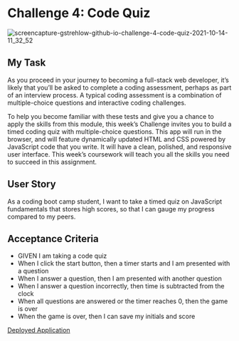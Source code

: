 # Challenge 4: Code Quiz 
![screencapture-gstrehlow-github-io-challenge-4-code-quiz-2021-10-14-11_32_52](https://user-images.githubusercontent.com/90304692/137359500-4f6977df-aaed-4385-8928-652fdc898c3f.png)

## My Task
As you proceed in your journey to becoming a full-stack web developer, it’s likely that you’ll be asked to complete a coding assessment, perhaps as part of an interview process. A typical coding assessment is a combination of multiple-choice questions and interactive coding challenges.

To help you become familiar with these tests and give you a chance to apply the skills from this module, this week’s Challenge invites you to build a timed coding quiz with multiple-choice questions. This app will run in the browser, and will feature dynamically updated HTML and CSS powered by JavaScript code that you write. It will have a clean, polished, and responsive user interface. This week’s coursework will teach you all the skills you need to succeed in this assignment.
## User Story
As a coding boot camp student, I want to take a timed quiz on JavaScript fundamentals that stores high scores, so that I can gauge my progress compared to my peers.
## Acceptance Criteria 
- GIVEN I am taking a code quiz
- When I click the start button, then a timer starts and I am presented with a question
- When I answer a question, then I am presented with another question
- When I answer a question incorrectly, then time is subtracted from the clock
- When all questions are answered or the timer reaches 0, then the game is over
- When the game is over, then I can save my initials and score

[Deployed Application](https://gstrehlow.github.io/challenge-4-code-quiz/)
